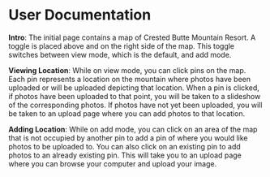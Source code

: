 <h1>User Documentation</h1>

<strong>Intro</strong>: The initial page contains a map of Crested Butte Mountain Resort. A toggle is placed above and on the right side of the map. This toggle switches between view mode, which is the default, and add mode. 

<strong>Viewing Location</strong>: While on view mode, you can click pins on the map. Each pin represents a location on the mountain where photos have been uploaded or will be uploaded depicting that location. When a pin is clicked, if photos have been uploaded to that point, you will be taken to a slideshow of the corresponding photos. If photos have not yet been uploaded, you will be taken to an upload page where you can add photos to that location.

<strong>Adding Location</strong>: While on add mode, you can click on an area of the map that is not occupied by another pin to add a pin of where you would like photos to be uploaded to. You can also click on an existing pin to add photos to an already existing pin. This will take you to an upload page where you can browse your computer and upload your image. 
